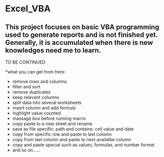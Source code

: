 Excel_VBA
===

This project focuses on basic VBA programming used to generate reports and is not finished yet. Generally, it is accumulated when there is new knowledges need me to learn.
---
TO BE CONTINUED

*what you can get from here:

* remove rows and columns
* filter and sort
* remove duplicates
* keep relevant columns
* split data into several worksheets
* insert column and add formula
* highlight value counted
* massage box before running macro
* copy paste to a new sheet and rename
* save as file specific: path and contains: cell value and date
* copy from specific row and paste to last column
* copy from last column and paste to next availalbe column
* copy and paste special such as values, formulas, and number format
* and so on......


